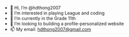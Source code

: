 - 👋 Hi, I’m @hdthong2007
- 👀 I’m interested in playing League and coding
- 🌱 I’m currently in the Grade 11th
- 💞️ I’m looking to building a profile-personalized website
- 📫 My email: hdthong2007@gmail.com

<!---
hdthong2007/hdthong2007 is a ✨ special ✨ repository because its `README.md` (this file) appears on your GitHub profile.
You can click the Preview link to take a look at your changes.
--->
